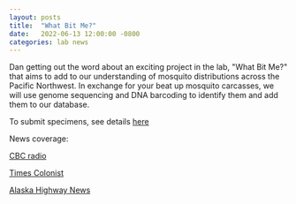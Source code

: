```yaml
---
layout: posts
title:  "What Bit Me?"
date:   2022-06-13 12:00:00 -0800
categories: lab news
---
```


Dan getting out the word about an exciting project in the lab, "What Bit Me?" that aims to add to our understanding of mosquito distributions across the Pacific Northwest. In exchange for your beat up mosquito carcasses, we will use genome sequencing and DNA barcoding to identify them and add them to our database.

 To submit specimens, see details [here](/assets/pdf/whatbitme.pdf)

News coverage:

[CBC radio](https://www.cbc.ca/listen/live-radio/1-96-radio-west/clip/15918827-ubc-researcher-dan-peach-wants-people-send-mosquitos)

[Times Colonist](https://www.timescolonist.com/life/bc-scientist-wants-you-to-send-him-slapped-mosquitoes-in-the-mail-5463929)

[Alaska Highway News](https://www.alaskahighwaynews.ca/fort-st-john/bc-scientist-wants-you-to-send-him-slapped-mosquitoes-in-the-mail-5463929)
